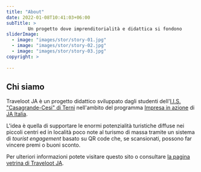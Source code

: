 ```yaml
---
title: "About"
date: 2022-01-08T10:41:03+06:00
subTitle: >
        Un progetto dove imprenditorialità e didattica si fondono
sliderImage:
  - image: "images/stor/story-01.jpg"
  - image: "images/stor/story-02.jpg"
  - image: "images/stor/story-03.jpg"
copyright: >
  
---
```

## Chi siamo

Traveloot JA è un progetto didattico sviluppato dagli studenti dell'[I.I.S. "Casagrande-Cesi" di Terni](https://www.casagrandecesi.edu.it/) nell'ambito del programma [Impresa in azione](https://www.impresainazione.it/) di [JA Italia](https://www.jaitalia.org/).

L'idea è quella di supportare le enormi potenzialità turistiche diffuse nei piccoli centri ed in località poco note al turismo di massa tramite un sistema di *tourist engagement* basato su QR code che, se scansionati, possono far vincere premi o buoni sconto.

Per ulteriori informazioni potete visitare questo sito o consultare [la pagina vetrina di Traveloot JA](https://www.impresainazione.it/pagina_vetrina/traveloot-ja/).